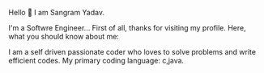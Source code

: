  Hello 👋 I am Sangram Yadav.

I'm a  Softwre Engineer...
First of all, thanks for visiting my profile. Here, what you should know about me:

I am a self driven passionate coder who loves to solve problems and write efficient codes.
My primary coding language: c,java.

